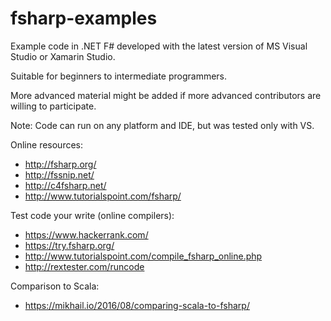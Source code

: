 # fsharp-examples

Example code in .NET F# developed with the latest version of MS Visual Studio or Xamarin Studio.

Suitable for beginners to intermediate programmers.

More advanced material might be added if more advanced contributors are willing to participate.

Note: Code can run on any platform and IDE, but was tested only with VS.

Online resources:
* http://fsharp.org/
* http://fssnip.net/
* http://c4fsharp.net/
* http://www.tutorialspoint.com/fsharp/

Test code your write (online compilers):
* https://www.hackerrank.com/
* https://try.fsharp.org/
* http://www.tutorialspoint.com/compile_fsharp_online.php
* http://rextester.com/runcode

Comparison to Scala:
* https://mikhail.io/2016/08/comparing-scala-to-fsharp/
